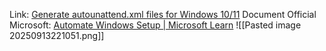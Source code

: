 Link: [Generate autounattend.xml files for Windows 10/11](https://schneegans.de/windows/unattend-generator/)
Document Official Microsoft: [Automate Windows Setup | Microsoft Learn](https://learn.microsoft.com/en-us/windows-hardware/manufacture/desktop/automate-windows-setup?view=windows-11)
![[Pasted image 20250913221051.png]]
